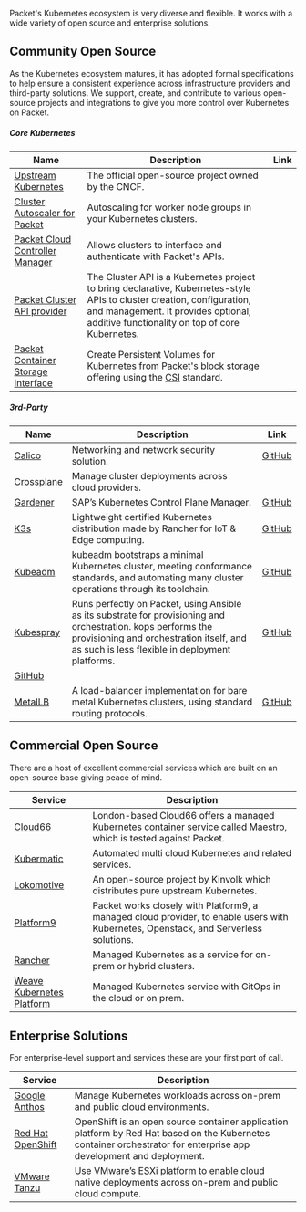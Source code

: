 <!-- <meta>
{
    "title":"Tooling",
    "slug":"tooling",
    "description":"Kubernetes Tooling",
    "author":"Alice Sowerby",
    "github":"alice-sowerby",
    "tag":["Integrations", "K8s"]
}
</meta> -->


Packet's Kubernetes ecosystem is very diverse and flexible. It works with a wide variety of open source and enterprise solutions.

Community Open Source
-----------

As the Kubernetes ecosystem matures, it has adopted formal specifications to
help ensure a consistent experience across infrastructure providers and third-party solutions. We support, create, and contribute to various open-source
projects and integrations to give you more control over Kubernetes on Packet.


##### Core Kubernetes


| **Name**                               | **Description**                                                                                                                                                                                                 | **Link**                                                                                                                                                                   |
|----------------------------------------|-----------------------------------------------------------------------------------------------------------------------------------------------------------------------------------------------------------------|----------------------------------------------------------------------------------------------------------------------------------------------------------------------------|
| [Upstream Kubernetes](https://github.com/kubernetes/kubernetes)                | The official open-source project owned by the CNCF. |
| [Cluster Autoscaler for Packet](https://github.com/kubernetes/autoscaler/tree/master/cluster-autoscaler/cloudprovider/packet)      | Autoscaling for worker node groups in your Kubernetes clusters.                     |
| [Packet Cloud Controller Manager](https://github.com/packethost/packet-ccm)    | Allows clusters to interface and authenticate with Packet's APIs.  |
| [Packet Cluster API provider](https://github.com/kubernetes-sigs/cluster-api-provider-packet)        | The Cluster API is a Kubernetes project to bring declarative, Kubernetes-style APIs to cluster creation, configuration, and management. It provides optional, additive functionality on top of core Kubernetes. | 
| [Packet Container Storage Interface](https://github.com/packethost/csi-packet) | Create Persistent Volumes for Kubernetes from Packet's block storage offering using the [CSI](https://kubernetes.io/blog/2019/01/15/container-storage-interface-ga/) standard. |


##### 3rd-Party 


| **Name**                            | **Description**                                                                                                                                                                                                                                                                  | **Link**                                                                                                                                 |
|-------------------------------------|----------------------------------------------------------------------------------------------------------------------------------------------------------------------------------------------------------------------------------------------------------------------------------|------------------------------------------------------------------------------------------------------------------------------------------|
| [Calico](https://docs.projectcalico.org/introduction/)                         | Networking and network security solution.                                                                                                                                                                                                                                        | [GitHub](https://github.com/projectcalico/calico)                        |
| [Crossplane](https://crossplane.io/)                      | Manage cluster deployments across cloud providers.                                                                                                                                                                                                                               |                                                                                                  |
| [Gardener](https://gardener.cloud/)                        | SAP’s Kubernetes Control Plane Manager.                                                                                                                                                                                                                                           | [GitHub](https://github.com/gardener/gardener)                                                 |
| [K3s](https://k3s.io/)                             | Lightweight certified Kubernetes distribution made by Rancher for IoT & Edge computing.                                                                                                                                                                                          | [GitHub](https://github.com/rancher/k3s)                                                               |
| [Kubeadm](https://kubernetes.io/docs/reference/setup-tools/kubeadm/kubeadm/)                         | kubeadm bootstraps a minimal Kubernetes cluster, meeting conformance standards, and automating many cluster operations through its toolchain.                                                                                                                                    | [GitHub](https://github.com/kubernetes/kubeadm) |
| [Kubespray](https://kubespray.io/)                       | Runs perfectly on Packet, using Ansible as its substrate for provisioning and orchestration. kops performs the provisioning and orchestration itself, and as such is less flexible in deployment platforms.                                                                      | [GitHub](https://github.com/kubernetes-sigs/kubespray)                                      |
| [GitHub](https://github.com/kinvolk/lokomotive-kubernetes)              |
| [MetalLB](https://metallb.universe.tf/)                            | A load-balancer implementation for bare metal Kubernetes clusters, using standard routing protocols.                                                                                                            | [GitHub](https://github.com/metallb/metallb)                                                                       |

Commercial Open Source
---------

There are a host of excellent commercial services which are built on an
open-source base giving peace of mind.

| **Service**                                                                                  | **Description**                                                                                                                      |
|----------------------------------------------------------------------------------------------|--------------------------------------------------------------------------------------------------------------------------------------|
| [Cloud66](https://www.cloud66.com/)                                                          | London-based Cloud66 offers a managed Kubernetes container service called Maestro, which is tested against Packet.                   |
| [Kubermatic](https://www.kubermatic.com/company/about-us/)                                   | Automated multi cloud Kubernetes and related services.                                                                               |
| [Lokomotive](https://kinvolk.io/lokomotive-kubernetes/)                      | An open-source project by Kinvolk which distributes pure upstream Kubernetes.                                                                                                                                                                                                   
| [Platform9](https://platform9.com/)                                                          | Packet works closely with Platform9, a managed cloud provider, to enable users with Kubernetes, Openstack, and Serverless solutions. |
| [Rancher](https://rancher.com/)                                                              | Managed Kubernetes as a service for on-prem or hybrid clusters.                                                                      |
| [Weave Kubernetes Platform](https://www.weave.works/product/enterprise-kubernetes-platform/) | Managed Kubernetes service with GitOps in the cloud or on prem.                                                                      |

Enterprise Solutions
----------

For enterprise-level support and services these are your first port of call.

| **Service**                                       | **Description**                                                                                                                                                     |
|---------------------------------------------------|---------------------------------------------------------------------------------------------------------------------------------------------------------------------|
| [Google Anthos](https://cloud.google.com/anthos/) | Manage Kubernetes workloads across on-prem and public cloud environments.                                                                                           |
| [Red Hat OpenShift](https://www.openshift.com/)    | OpenShift is an open source container application platform by Red Hat based on the Kubernetes container orchestrator for enterprise app development and deployment. |
| [VMware Tanzu](https://tanzu.vmware.com/tanzu)  | Use VMware’s ESXi platform to enable cloud native deployments across on-prem and public cloud compute.                                                              |


